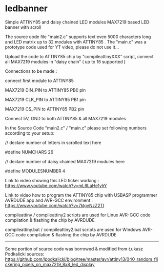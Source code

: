 # ledbanner

Simple ATTINY85 and daisy chained LED modules MAX7219 based LED banner with scroll

The source code file "main2.c" supports text even 5000 characters long and LED matrix up to 32 modules with ATTINY85 . The "main.c" was a prototype code used for YT video, please do not use it...

Upload the code to  ATTINY85 chip by "compileattinyXXX" script, connect all  MAX7219 modules in "daisy chain" ( up to 16 supported )

Connections to be made :

connect first module to ATTINY85

MAX7219 DIN_PIN	to ATTINY85	PB0 pin

MAX7219 CLK_PIN	to ATTINY85	PB1 pin

MAX7219 CS_PIN	to ATTINY85 PB2 pin

Connect 5V, GND to both ATTINY85 & all MAX7219 modules

In the Source Code "main2.c" / "main.c" please set following numbers according to your setup:

// declare number of letters in scrolled text here

#define NUMCHARS		26

// declare number of daisy chained MAX7219 modules here

#define MODULESNUMBER           4


Link to video showing this LED ticker working : https://www.youtube.com/watch?v=mL6LaHe1yhY

Link to video how to program the ATTINY85 chip with USBASP programmer AVRDUDE app and AVR-GCC environment : https://www.youtube.com/watch?v=7klgyNzZ2TI

compileattiny / compileattiny2  scripts are used for Linux AVR-GCC code compilation & flashing the chip by AVRDUDE

compileattiny.bat / compileattiny2.bat  scripts are used for Windows AVR-GCC code compilation & flashing the chip by AVRDUDE

---------------------------

Some portion of source code was borrowed & modified from Łukasz Podkalicki sources:
https://github.com/lpodkalicki/blog/tree/master/avr/attiny13/040_random_flickering_pixels_on_max7219_8x8_led_display
